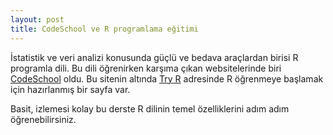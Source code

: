 ```yaml
---
layout: post
title: CodeSchool ve R programlama eğitimi
---
```


İstatistik ve veri analizi konusunda güçlü ve bedava araçlardan birisi R programla dili. Bu dili öğrenirken karşıma çıkan websitelerinde biri [CodeSchool](http://codeschool.com) oldu. Bu sitenin altında [Try R](http://tryr.codeschool.com) adresinde R öğrenmeye başlamak için hazırlanmış bir sayfa var.

Basit, izlemesi kolay bu derste R dilinin temel özelliklerini adım adım öğrenebilirsiniz.
